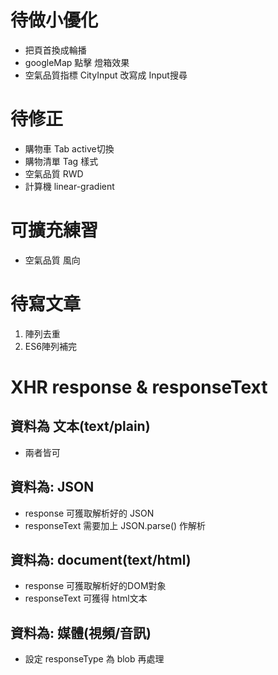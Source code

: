 # 待做小優化
* 把頁首換成輪播
* googleMap 點擊 燈箱效果
* 空氣品質指標 CityInput 改寫成 Input搜尋

# 待修正
* 購物車 Tab active切換
* 購物清單 Tag 樣式
* 空氣品質 RWD
* 計算機 linear-gradient

# 可擴充練習
* 空氣品質 風向

# 待寫文章
1. 陣列去重
2. ES6陣列補完

# XHR response & responseText

## 資料為 文本(text/plain)
- 兩者皆可

## 資料為: JSON
- response 可獲取解析好的 JSON
- responseText 需要加上 JSON.parse() 作解析
## 資料為: document(text/html)
- response 可獲取解析好的DOM對象
- responseText 可獲得 html文本
## 資料為: 媒體(視頻/音訊)
- 設定 responseType 為 blob 再處理